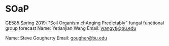 # SOaP
GE585 Spring 2019: "Soil Organism chAnging Predictably" fungal functional group forecast
Name: Yetianjian Wang
Email: wangytj@bu.edu

Name: Steve Gougherty
Email: gougher@bu.edu
